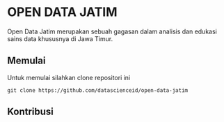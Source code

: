 # OPEN DATA JATIM

Open Data Jatim merupakan sebuah gagasan dalam analisis dan edukasi sains data khususnya di Jawa Timur.

## Memulai
Untuk memulai silahkan clone repositori ini
```
git clone https://github.com/datascienceid/open-data-jatim
```

## Kontribusi



